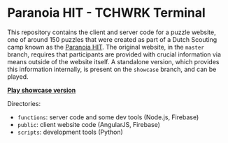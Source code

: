 # Paranoia HIT - TCHWRK Terminal

This repository contains the client and server code for a puzzle website, one of around 150 puzzles that were created as part of a Dutch Scouting camp known as the [Paranoia HIT](http://paranoia.50noord.nl/). The original website, in the `master` branch, requires that participants are provided with crucial information via means outside of the website itself. A standalone version, which provides this information internally, is present on the `showcase` branch, and can be played.

**[Play showcase version](https://tchwrk.50noord.nl/)**

Directories:

- `functions`: server code and some dev tools (Node.js, Firebase)
- `public`: client website code (AngularJS, Firebase)
- `scripts`: development tools (Python)
